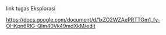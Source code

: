 link tugas Eksplorasi

https://docs.google.com/document/d/1xZO2WZAePRTTOm1_fy-OHKpn6RIG-QIm40Vk49mdXkM/edit

